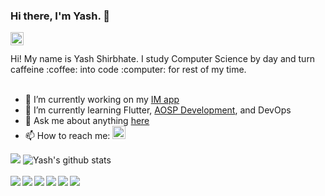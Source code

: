 ### Hi there, I'm Yash. 👋
<a href="https://twitter.com/shirbhateyash">
  <img align="left" alt=" Yash Shirbhate | Twitter" width="21px" src="https://raw.githubusercontent.com/anuraghazra/anuraghazra/master/assets/twitter.svg" />
</a>
<br />
<br />
Hi! My name is Yash Shirbhate. I study Computer Science by day and turn caffeine :coffee: into code :computer: for rest of my time.
<br />
<br />

- 🔭 I’m currently working on my [IM app](https://github.com/yashimself/x)
- 🌱 I’m currently learning Flutter, [AOSP Development](https://source.android.com/), and DevOps
- 💬 Ask me about anything [here](https://github.com/yashimself/yashimself/issues)
- 📫 How to reach me: <a href="https://twitter.com/shirbhateyash">
  <img alt=" Yash Shirbhate | Twitter" width="21px" src="https://raw.githubusercontent.com/anuraghazra/anuraghazra/master/assets/twitter.svg" />
</a>



  <img float="left" margin=15px src="https://github-readme-stats.vercel.app/api/top-langs/?username=yashimself&langs_count=10&show_icons=true&theme=radical" />

  <img float="left" margin=15px src="https://github-readme-stats.vercel.app/api?username=yashimself&show_icons=true&theme=radical&line_height=27" alt="Yash's github stats" />
<br>
<br>
<a href="https://github.com/yashimself/android_device_asus_X00TD">
  <img align="left" float=left src="https://github-readme-stats.vercel.app/api/pin/?username=yashimself&show_icons=true&repo=android_device_asus_X00TD&theme=radical" />
</a>
<a href="https://github.com/yashimself/android_kernel_sdm660">
  <img align="left" float=left src="https://github-readme-stats.vercel.app/api/pin/?username=yashimself&show_icons=true&repo=android_kernel_sdm660&theme=radical" />
</a>
<a href="https://github.com/yashimself/x">
  <img align="left" float=left src="https://github-readme-stats.vercel.app/api/pin/?username=yashimself&show_icons=true&repo=x&theme=radical" />
</a>
<a href="https://github.com/yashimself/shell">
  <img align="left" float=left src="https://github-readme-stats.vercel.app/api/pin/?username=yashimself&show_icons=true&repo=shell&theme=radical" />
</a>
<a href="https://github.com/yashimself/java">
  <img align="left" float=left src="https://github-readme-stats.vercel.app/api/pin/?username=yashimself&show_icons=true&repo=java&theme=radical" />
</a>
<a href="https://github.com/yashimself/python">
  <img align="left" float=left src="https://github-readme-stats.vercel.app/api/pin/?username=yashimself&show_icons=true&repo=python&theme=radical" />
</a>
